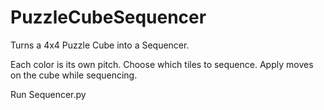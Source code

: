 # PuzzleCubeSequencer

Turns a 4x4 Puzzle Cube into a Sequencer.

Each color is its own pitch.
Choose which tiles to sequence.
Apply moves on the cube while sequencing.

Run Sequencer.py
